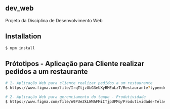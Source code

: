 ## dev_web
Projeto da Disciplina de Desenvolvimento Web


## Installation

```bash
$ npm install
```


## Prótotipos - Aplicação para Cliente realizar pedidos a um restaurante

```bash
# 1- Aplicação Web para cliente realizar pedidos a um restaurante
$ https://www.figma.com/file/IrqTtjzUbG3eUXyBMEuLzT/Restaurante?type=design&node-id=247-1997&mode=design&t=mX8uVvC4I6mQFezf-0

# 2- Aplicação Web para gerenciamento do tempo - Produtividade
$ https://www.figma.com/file/n9PUeZkLWNAFMiITjpUPMq/Produtividade-Telas?type=design&node-id=0-1&mode=design&t=mX8uVvC4I6mQFezf-0
```